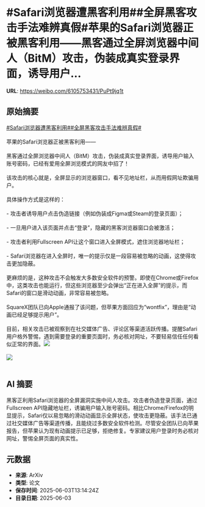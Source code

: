 # #Safari浏览器遭黑客利用##全屏黑客攻击手法难辨真假#苹果的Safari浏览器正被黑客利用——黑客通过全屏浏览器中间人（BitM）攻击，伪装成真实登录界面，诱导用户...

**URL**: https://weibo.com/6105753431/PuPt9jq1t

## 原始摘要

<a href="https://m.weibo.cn/search?containerid=231522type%3D1%26t%3D10%26q%3D%23Safari%E6%B5%8F%E8%A7%88%E5%99%A8%E9%81%AD%E9%BB%91%E5%AE%A2%E5%88%A9%E7%94%A8%23&amp;extparam=%23Safari%E6%B5%8F%E8%A7%88%E5%99%A8%E9%81%AD%E9%BB%91%E5%AE%A2%E5%88%A9%E7%94%A8%23" data-hide=""><span class="surl-text">#Safari浏览器遭黑客利用#</span></a><a href="https://m.weibo.cn/search?containerid=231522type%3D1%26t%3D10%26q%3D%23%E5%85%A8%E5%B1%8F%E9%BB%91%E5%AE%A2%E6%94%BB%E5%87%BB%E6%89%8B%E6%B3%95%E9%9A%BE%E8%BE%A8%E7%9C%9F%E5%81%87%23&amp;extparam=%23%E5%85%A8%E5%B1%8F%E9%BB%91%E5%AE%A2%E6%94%BB%E5%87%BB%E6%89%8B%E6%B3%95%E9%9A%BE%E8%BE%A8%E7%9C%9F%E5%81%87%23" data-hide=""><span class="surl-text">#全屏黑客攻击手法难辨真假#</span></a><br><br>苹果的Safari浏览器正被黑客利用——<br><br>黑客通过全屏浏览器中间人（BitM）攻击，伪装成真实登录界面，诱导用户输入账号密码，已经有爱用全屏浏览模式的网友中招了！<br><br>该攻击的核心就是，全屏显示的浏览器窗口，看不见地址栏，从而用假网址欺骗用户。<br><br>具体操作方式是这样的：<br><br>- 攻击者诱导用户点击伪造链接（例如伪装成Figma或Steam的登录页面）；<br><br>- 一旦用户进入该页面并点击“登录”，隐藏的黑客浏览器窗口会被激活；<br><br>- 攻击者利用Fullscreen API让这个窗口进入全屏模式，遮住浏览器地址栏；<br><br>- Safari浏览器在进入全屏时，唯一的提示仅是一段容易被忽略的动画，这使得攻击更加隐蔽。<br><br>更麻烦的是，这种攻击不会触发大多数安全软件的预警。即使在Chrome或Firefox中，这类攻击也能运行，但这些浏览器至少会弹出“正在进入全屏”的提示，而Safari的窗口是滑动动画，非常容易被忽略。<br><br>SquareX团队已向Apple通报了该问题，但苹果方面回应为“wontfix”，理由是“动画已经足够提示用户”。<br><br>目前，相关攻击已被观察到在社交媒体广告、评论区等渠道活跃传播。提醒Safari用户格外警惕，遇到需要登录的重要页面时，务必核对网址，不要轻易信任任何看似正常的界面。<img style="" src="https://tvax1.sinaimg.cn/large/006Fd7o3gy1i226q2yuwmj31ac0og13r.jpg" referrerpolicy="no-referrer"><br><br><img style="" src="https://tvax1.sinaimg.cn/large/006Fd7o3gy1i226q4m7htj30zk0b446i.jpg" referrerpolicy="no-referrer"><br><br>

## AI 摘要

黑客正利用Safari浏览器的全屏漏洞实施中间人攻击。攻击者伪造登录页面，通过Fullscreen API隐藏地址栏，诱骗用户输入账号密码。相比Chrome/Firefox的明显提示，Safari仅以易忽略的滑动动画显示全屏状态，使攻击更隐蔽。该手法已通过社交媒体广告等渠道传播，且能绕过多数安全软件检测。尽管安全团队已向苹果报告，但苹果认为现有动画提示已足够，拒绝修复。专家建议用户登录时务必核对网址，警惕全屏页面的真实性。

## 元数据

- **来源**: ArXiv
- **类型**: 论文
- **保存时间**: 2025-06-03T13:14:24Z
- **目录日期**: 2025-06-03
